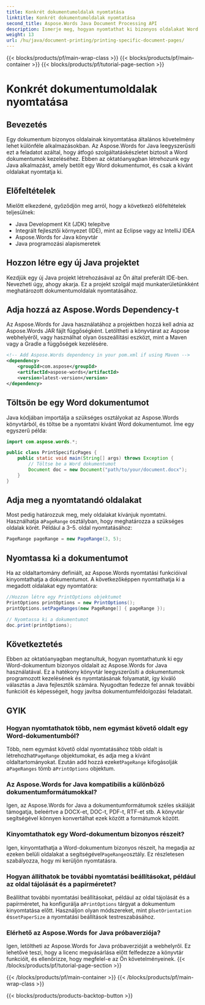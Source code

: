 ```yaml
---
title: Konkrét dokumentumoldalak nyomtatása
linktitle: Konkrét dokumentumoldalak nyomtatása
second_title: Aspose.Words Java Document Processing API
description: Ismerje meg, hogyan nyomtathat ki bizonyos oldalakat Word dokumentumokból az Aspose.Words for Java használatával. Lépésről lépésre útmutató Java fejlesztőknek.
weight: 13
url: /hu/java/document-printing/printing-specific-document-pages/
---
```


{{< blocks/products/pf/main-wrap-class >}}
{{< blocks/products/pf/main-container >}}
{{< blocks/products/pf/tutorial-page-section >}}

# Konkrét dokumentumoldalak nyomtatása


## Bevezetés

Egy dokumentum bizonyos oldalainak kinyomtatása általános követelmény lehet különféle alkalmazásokban. Az Aspose.Words for Java leegyszerűsíti ezt a feladatot azáltal, hogy átfogó szolgáltatáskészletet biztosít a Word dokumentumok kezeléséhez. Ebben az oktatóanyagban létrehozunk egy Java alkalmazást, amely betölt egy Word dokumentumot, és csak a kívánt oldalakat nyomtatja ki.

## Előfeltételek

Mielőtt elkezdené, győződjön meg arról, hogy a következő előfeltételek teljesülnek:

- Java Development Kit (JDK) telepítve
- Integrált fejlesztői környezet (IDE), mint az Eclipse vagy az IntelliJ IDEA
- Aspose.Words for Java könyvtár
- Java programozási alapismeretek

## Hozzon létre egy új Java projektet

Kezdjük egy új Java projekt létrehozásával az Ön által preferált IDE-ben. Nevezheti úgy, ahogy akarja. Ez a projekt szolgál majd munkaterületünkként meghatározott dokumentumoldalak nyomtatásához.

## Adja hozzá az Aspose.Words Dependency-t

Az Aspose.Words for Java használatához a projektben hozzá kell adnia az Aspose.Words JAR fájlt függőségként. Letöltheti a könyvtárat az Aspose webhelyéről, vagy használhat olyan összeállítási eszközt, mint a Maven vagy a Gradle a függőségek kezelésére.

```xml
<!-- Add Aspose.Words dependency in your pom.xml if using Maven -->
<dependency>
    <groupId>com.aspose</groupId>
    <artifactId>aspose-words</artifactId>
    <version>latest-version</version>
</dependency>
```

## Töltsön be egy Word dokumentumot

Java kódjában importálja a szükséges osztályokat az Aspose.Words könyvtárból, és töltse be a nyomtatni kívánt Word dokumentumot. Íme egy egyszerű példa:

```java
import com.aspose.words.*;

public class PrintSpecificPages {
    public static void main(String[] args) throws Exception {
        // Töltse be a Word dokumentumot
        Document doc = new Document("path/to/your/document.docx");
    }
}
```

## Adja meg a nyomtatandó oldalakat

 Most pedig határozzuk meg, mely oldalakat kívánjuk nyomtatni. Használhatja a`PageRange` osztályban, hogy meghatározza a szükséges oldalak körét. Például a 3–5. oldal nyomtatásához:

```java
PageRange pageRange = new PageRange(3, 5);
```

## Nyomtassa ki a dokumentumot

Ha az oldaltartomány definiált, az Aspose.Words nyomtatási funkcióival kinyomtathatja a dokumentumot. A következőképpen nyomtathatja ki a megadott oldalakat egy nyomtatóra:

```java
//Hozzon létre egy PrintOptions objektumot
PrintOptions printOptions = new PrintOptions();
printOptions.setPageRanges(new PageRange[] { pageRange });

// Nyomtassa ki a dokumentumot
doc.print(printOptions);
```

## Következtetés

Ebben az oktatóanyagban megtanultuk, hogyan nyomtathatunk ki egy Word-dokumentum bizonyos oldalait az Aspose.Words for Java használatával. Ez a hatékony könyvtár leegyszerűsíti a dokumentumok programozott kezelésének és nyomtatásának folyamatát, így kiváló választás a Java fejlesztők számára. Nyugodtan fedezze fel annak további funkcióit és képességeit, hogy javítsa dokumentumfeldolgozási feladatait.

## GYIK

### Hogyan nyomtathatok több, nem egymást követő oldalt egy Word-dokumentumból?

 Több, nem egymást követő oldal nyomtatásához több oldalt is létrehozhat`PageRange` objektumokat, és adja meg a kívánt oldaltartományokat. Ezután add hozzá ezeket`PageRange` kifogásolják a`PageRanges` tömb a`PrintOptions` objektum.

### Az Aspose.Words for Java kompatibilis a különböző dokumentumformátumokkal?

Igen, az Aspose.Words for Java a dokumentumformátumok széles skáláját támogatja, beleértve a DOCX-et, DOC-t, PDF-t, RTF-et stb. A könyvtár segítségével könnyen konvertálhat ezek között a formátumok között.

### Kinyomtathatok egy Word-dokumentum bizonyos részeit?

 Igen, kinyomtathatja a Word-dokumentum bizonyos részeit, ha megadja az ezeken belüli oldalakat a segítségével`PageRange`osztály. Ez részletesen szabályozza, hogy mi kerüljön nyomtatásra.

### Hogyan állíthatok be további nyomtatási beállításokat, például az oldal tájolását és a papírméretet?

 Beállíthat további nyomtatási beállításokat, például az oldal tájolását és a papírméretet, ha konfigurálja a`PrintOptions` tárgyat a dokumentum kinyomtatása előtt. Használjon olyan módszereket, mint pl`setOrientation` és`setPaperSize` a nyomtatási beállítások testreszabásához.

### Elérhető az Aspose.Words for Java próbaverziója?

Igen, letöltheti az Aspose.Words for Java próbaverzióját a webhelyről. Ez lehetővé teszi, hogy a licenc megvásárlása előtt felfedezze a könyvtár funkcióit, és ellenőrizze, hogy megfelel-e az Ön követelményeinek.
{{< /blocks/products/pf/tutorial-page-section >}}

{{< /blocks/products/pf/main-container >}}
{{< /blocks/products/pf/main-wrap-class >}}

{{< blocks/products/products-backtop-button >}}
